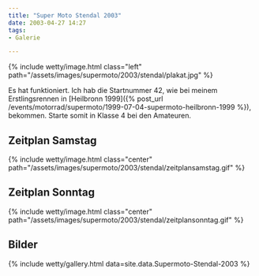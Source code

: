 ```yaml
---
title: "Super Moto Stendal 2003"
date: 2003-04-27 14:27
tags: 
- Galerie

---
```

{% include wetty/image.html class="left" path="/assets/images/supermoto/2003/stendal/plakat.jpg" %}

Es hat funktioniert. Ich hab die Startnummer 42, wie bei meinem Erstlingsrennen in [Heilbronn 1999]({% post_url /events/motorrad/supermoto/1999-07-04-supermoto-heilbronn-1999 %}), bekommen.
Starte somit in Klasse 4 bei den Amateuren.

<!--more-->

## Zeitplan Samstag
{% include wetty/image.html class="center" path="/assets/images/supermoto/2003/stendal/zeitplansamstag.gif" %}

## Zeitplan Sonntag
{% include wetty/image.html class="center" path="/assets/images/supermoto/2003/stendal/zeitplansonntag.gif" %}

## Bilder

{% include wetty/gallery.html data=site.data.Supermoto-Stendal-2003 %}